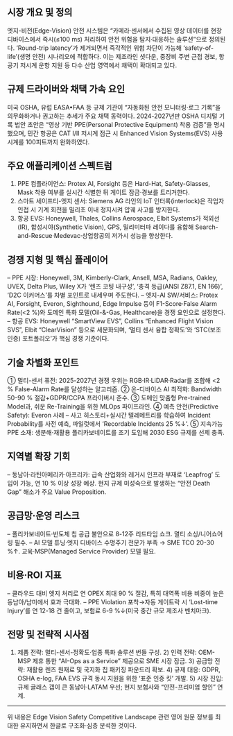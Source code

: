 ## 시장 개요 및 정의
엣지-비전(Edge-Vision) 안전 시스템은 “카메라·센서에서 수집된 영상 데이터를 현장 디바이스에서 즉시(≤100 ms) 처리하여 안전 위험을 탐지·대응하는 솔루션”으로 정의된다. ‘Round-trip latency’가 제거되면서 즉각적인 위험 차단이 가능해 ‘safety-of-life’(생명 안전) 시나리오에 적합하다. 이는 제조라인 셧다운, 중장비 주변 근접 경보, 항공기 저시계 운항 지원 등 다수 산업 영역에서 채택이 확대되고 있다.

## 규제 드라이버와 채택 가속 요인
미국 OSHA, 유럽 EASA•FAA 등 규제 기관이 “자동화된 안전 모니터링·로그 기록”을 의무화하거나 권고하는 추세가 주요 채택 동력이다. 2024-2027년판 OSHA 디지털 기록 법안 초안은 “영상 기반 PPE(Personal Protective Equipment) 착용 검증”을 명시했으며, 민간 항공은 CAT I/II 저시계 접근 시 Enhanced Vision Systems(EVS) 사용 시계를 100피트까지 완화하였다.

## 주요 애플리케이션 스펙트럼
1) PPE 컴플라이언스: Protex AI, Forsight 등은 Hard-Hat, Safety-Glasses, Mask 착용 여부를 실시간 식별한 뒤 게이트 잠금·경보를 트리거한다.
2) 스마트 세이프티-엣지 센서: Siemens AG 라인의 IoT 인터록(interlock)은 작업자 인접 시 기계 회전을 밀리초 이내 정지시켜 압궤 사고를 방지한다.
3) 항공 EVS: Honeywell, Thales, Collins Aerospace, Elbit Systems가 적외선(IR), 합성시야(Synthetic Vision), GPS, 밀리미터파 레이다를 융합해 Search-and-Rescue·Medevac·상업항공의 저가시 성능을 향상한다.

## 경쟁 지형 및 핵심 플레이어
– PPE 시장: Honeywell, 3M, Kimberly-Clark, Ansell, MSA, Radians, Oakley, UVEX, Delta Plus, Wiley X가 ‘렌즈 코팅 내구성’, ‘충격 등급(ANSI Z87.1, EN 166)’, ‘D2C 이커머스’를 차별 포인트로 내세우며 주도한다.
– 엣지-AI SW/서비스: Protex AI, Forsight, Everon, Sighthound, Edge Impulse 등이 F1-Score·False Alarm Rate(<2 %)와 도메인 특화 모델(Oil-&-Gas, Healthcare)을 경쟁 요인으로 설정한다.
– 항공 EVS: Honeywell “SmartView EVS”, Collins “Enhanced Flight Vision SVS”, Elbit “ClearVision” 등으로 세분화되며, ‘멀티 센서 융합 정확도’와 ‘STC(보조 인증) 포트폴리오’가 핵심 경쟁 기준이다.

## 기술 차별화 포인트
① 멀티-센서 퓨전: 2025-2027년 경쟁 우위는 RGB·IR·LiDAR·Radar를 조합해 <2 % False-Alarm Rate를 달성하는 알고리즘. ② 온-디바이스 AI 최적화: Bandwidth 50-90 % 절감+GDPR/CCPA 프라이버시 준수. ③ 도메인 맞춤형 Pre-trained Model과, 쉬운 Re-Training을 위한 MLOps 파이프라인. ④ 예측 안전(Predictive Safety): Everon 사례 – 사고 히스토리+실시간 텔레메트리를 학습하여 Incident Probability를 사전 예측, 파일럿에서 ‘Recordable Incidents 25 %↓’. ⑤ 지속가능 PPE 소재: 생분해·재활용 폴리카보네이트를 조기 도입해 2030 ESG 규제를 선제 충족.

## 지역별 확장 기회
– 동남아·라틴아메리카·아프리카: 급속 산업화와 레거시 인프라 부재로 ‘Leapfrog’ 도입이 가능, 연 10 % 이상 성장 예상. 현지 규제 미성숙으로 발생하는 “안전 Death Gap” 해소가 주요 Value Proposition.

## 공급망·운영 리스크
– 폴리카보네이트·반도체 칩 공급 불안으로 8-12주 리드타임 쇼크. 멀티 소싱/니어쇼어링 필수.
– AI 모델 튜닝·엣지 디바이스 수명주기 전문가 부족 → SME TCO 20-30 %↑. 교육·MSP(Managed Service Provider) 모델 필요.

## 비용·ROI 지표
– 클라우드 대비 엣지 처리로 연 OPEX 최대 90 % 절감, 특히 대역폭 비용 비중이 높은 동남아/남미에서 효과 극대화. 
– PPE Violation 포착→자동 게이트락 시 ‘Lost-time Injury’를 연 12-18 건 줄이고, 보험료 6-9 %↓(미국 중간 규모 제조사 벤치마크).

## 전망 및 전략적 시사점
1) 제품 전략: 멀티-센서-정확도·업종 특화 솔루션 번들 구성. 2) 인력 전략: OEM-MSP 제휴 통한 “AI-Ops as a Service” 제공으로 SME 시장 잠금. 3) 공급망 전략: 재활용 렌즈 원재료 및 국지화 칩 패키징 파운드리 확보. 4) 규제 대응: GDPR, OSHA e-log, FAA EVS 규격 동시 지원을 위한 ‘표준 인증 킷’ 개발. 5) 시장 진입: 규제 글래스 갭이 큰 동남아·LATAM 우선; 현지 보험사와 “안전-프리미엄 할인” 연계.

---
위 내용은 Edge Vision Safety Competitive Landscape 관련 영어 원문 정보를 최대한 유지하면서 한글로 구조화·심층 분석한 것이다.